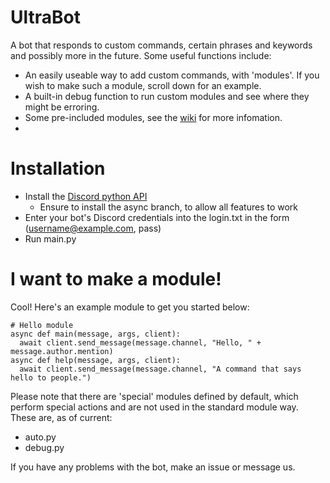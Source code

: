 # UltraBot

A bot that responds to custom commands, certain phrases and keywords and possibly more in the future. Some useful functions include:

- An easily useable way to add custom commands, with 'modules'. If you wish to make such a module, scroll down for an example.
- A built-in debug function to run custom modules and see where they might be erroring.
- Some pre-included modules, see the [wiki](https://github.com/elephantLocator/UltraBot/wiki) for more infomation.
- 
# Installation

- Install the [Discord python API](https://github.com/Rapptz/discord.py)
  - Ensure to install the async branch, to allow all features to work
- Enter your bot's Discord credentials into the login.txt in the form (username@example.com, pass)
- Run main.py

# I want to make a module!

Cool! Here's an example module to get you started below:
```
# Hello module
async def main(message, args, client):
  await client.send_message(message.channel, "Hello, " + message.author.mention)
async def help(message, args, client):
  await client.send_message(message.channel, "A command that says hello to people.")
```

Please note that there are 'special' modules defined by default, which perform special actions and are not used in the standard module way. These are, as of current:
- auto.py
- debug.py

If you have any problems with the bot, make an issue or message us.
